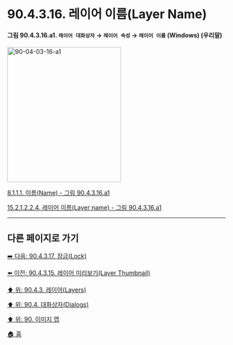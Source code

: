 # 90.4.3.16. 레이어 이름(Layer Name)

<a id="90-04-03-16-a1"></a>

#### 그림 90.4.3.16.a1. `레이어 대화상자` → `레이어 속성` → `레이어 이름` (Windows) (우리말)
<img width="262" height="312" alt="90-04-03-16-a1" src="https://github.com/wonder13662/gimp/assets/15767104/4eae5fa4-0189-4b0c-92e0-419620e4c3c0" />

[8.1.1.1. 이름(Name) - 그림 90.4.3.16.a1](./08-01-01-01-name.md#90-04-03-16-a1)

[15.2.1.2.2.4. 레이어 이름(Layer name) - 그림 90.4.3.16.a1](./15-02-01-02-02-04-layer_name.md#90-04-03-16-a1)

***

## 다른 페이지로 가기

[➡️ 다음: 90.4.3.17. 잠금(Lock)](./90-04-0003-017-lock.md)

[⬅️ 이전: 90.4.3.15. 레이어 미리보기(Layer Thumbnail)](./90-04-0003-015-layer_thumbnail.md)

[⬆️ 위: 90.4.3. 레이어(Layers)](./90-04-0003-000-layers.md)

[⬆️ 위: 90.4. 대화상자(Dialogs)](./90-04-0000-dialogs.md)

[⬆️ 위: 90. 이미지 맵](./90-00-image-map.md)

[🏠 홈](./00-home.md)
